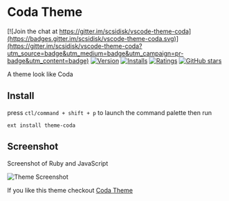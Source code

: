 # Coda Theme

[![Join the chat at https://gitter.im/scsidisk/vscode-theme-coda](https://badges.gitter.im/scsidisk/vscode-theme-coda.svg)](https://gitter.im/scsidisk/vscode-theme-coda?utm_source=badge&utm_medium=badge&utm_campaign=pr-badge&utm_content=badge)
[![Version](http://vsmarketplacebadge.apphb.com/version/jasen.theme-coda.svg)](https://marketplace.visualstudio.com/items?itemName=jasen.theme-coda) [![Installs](http://vsmarketplacebadge.apphb.com/installs-short/jasen.theme-coda.svg)](https://marketplace.visualstudio.com/items?itemName=jasen.theme-coda) [![Ratings](http://vsmarketplacebadge.apphb.com/rating-short/jasen.theme-coda.svg)](https://marketplace.visualstudio.com/items?itemName=jasen.theme-coda) [![GitHub stars](https://img.shields.io/github/stars/scsidisk/vscode-theme-coda.svg?style=social&label=Star&maxAge=2592000)](https://github.com/scsidisk/vscode-theme-coda)

A theme look like Coda




## Install

press `ctl/command + shift + p` to launch the command palette then run
```
ext install theme-coda
```

## Screenshot
Screenshot of Ruby and JavaScript

![Theme Screenshot](http://7xqmjb.com1.z0.glb.clouddn.com/201702041760theme-coda.png)

If you like this theme checkout [Coda Theme](https://marketplace.visualstudio.com/items?itemName=jasen.theme-coda)

<!--
## Change log
You can take a look at the change log [here](https://github.com/azemoh/vscode-one-monokai/blob/master/CHANGELOG.md)
-->


